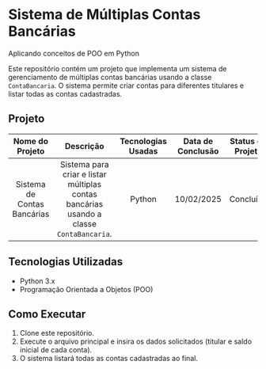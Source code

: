 # Sistema de Múltiplas Contas Bancárias  
Aplicando conceitos de POO em Python  

Este repositório contém um projeto que implementa um sistema de gerenciamento de múltiplas contas bancárias usando a classe `ContaBancaria`. O sistema permite criar contas para diferentes titulares e listar todas as contas cadastradas.

## Projeto  

| Nome do Projeto            | Descrição                                                                                              | Tecnologias Usadas | Data de Conclusão | Status do Projeto |
| :-------------------------:| :----------------------------------------------------------------------------------------------------:| :----------------: | :---------------: | :---------------: |
| Sistema de Contas Bancárias| Sistema para criar e listar múltiplas contas bancárias usando a classe `ContaBancaria`.               | Python             | 10/02/2025       | Concluído        |

## Tecnologias Utilizadas  
- Python 3.x  
- Programação Orientada a Objetos (POO)  

## Como Executar  
1. Clone este repositório.  
2. Execute o arquivo principal e insira os dados solicitados (titular e saldo inicial de cada conta).  
3. O sistema listará todas as contas cadastradas ao final.
